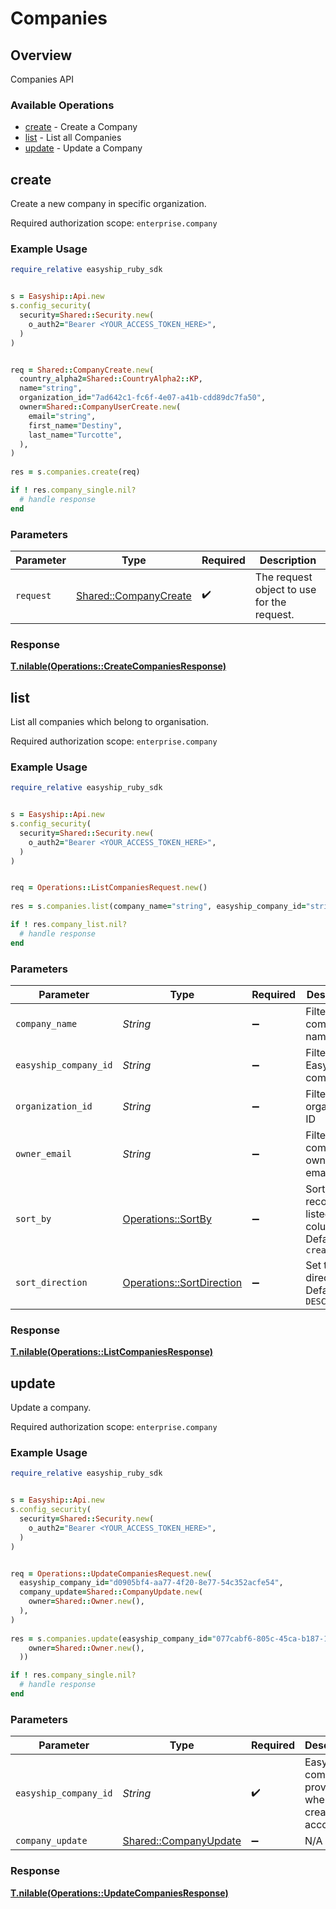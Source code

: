 # Companies


## Overview

Companies API

### Available Operations

* [create](#create) - Create a Company
* [list](#list) - List all Companies
* [update](#update) - Update a Company

## create

Create a new company in specific organization.

Required authorization scope: `enterprise.company`


### Example Usage

```ruby
require_relative easyship_ruby_sdk


s = Easyship::Api.new
s.config_security(
  security=Shared::Security.new(
    o_auth2="Bearer <YOUR_ACCESS_TOKEN_HERE>",
  )
)


req = Shared::CompanyCreate.new(
  country_alpha2=Shared::CountryAlpha2::KP,
  name="string",
  organization_id="7ad642c1-fc6f-4e07-a41b-cdd89dc7fa50",
  owner=Shared::CompanyUserCreate.new(
    email="string",
    first_name="Destiny",
    last_name="Turcotte",
  ),
)
    
res = s.companies.create(req)

if ! res.company_single.nil?
  # handle response
end

```

### Parameters

| Parameter                                                     | Type                                                          | Required                                                      | Description                                                   |
| ------------------------------------------------------------- | ------------------------------------------------------------- | ------------------------------------------------------------- | ------------------------------------------------------------- |
| `request`                                                     | [Shared::CompanyCreate](../../models/shared/companycreate.md) | :heavy_check_mark:                                            | The request object to use for the request.                    |


### Response

**[T.nilable(Operations::CreateCompaniesResponse)](../../models/operations/createcompaniesresponse.md)**


## list

List all companies which belong to organisation.

Required authorization scope: `enterprise.company`


### Example Usage

```ruby
require_relative easyship_ruby_sdk


s = Easyship::Api.new
s.config_security(
  security=Shared::Security.new(
    o_auth2="Bearer <YOUR_ACCESS_TOKEN_HERE>",
  )
)


req = Operations::ListCompaniesRequest.new()
    
res = s.companies.list(company_name="string", easyship_company_id="string", organization_id="c184a429-302e-4aca-80db-f1718b882a50", owner_email="string", sort_by=Operations::SortBy::CREATED_AT, sort_direction=Operations::SortDirection::ASC)

if ! res.company_list.nil?
  # handle response
end

```

### Parameters

| Parameter                                                             | Type                                                                  | Required                                                              | Description                                                           |
| --------------------------------------------------------------------- | --------------------------------------------------------------------- | --------------------------------------------------------------------- | --------------------------------------------------------------------- |
| `company_name`                                                        | *String*                                                              | :heavy_minus_sign:                                                    | Filter by company name                                                |
| `easyship_company_id`                                                 | *String*                                                              | :heavy_minus_sign:                                                    | Filter by Easyship company ID                                         |
| `organization_id`                                                     | *String*                                                              | :heavy_minus_sign:                                                    | Filter by organization ID                                             |
| `owner_email`                                                         | *String*                                                              | :heavy_minus_sign:                                                    | Filter by company owner's email                                       |
| `sort_by`                                                             | [Operations::SortBy](../../models/operations/sortby.md)               | :heavy_minus_sign:                                                    | Sort records by listed columns. Default: `created_at`                 |
| `sort_direction`                                                      | [Operations::SortDirection](../../models/operations/sortdirection.md) | :heavy_minus_sign:                                                    | Set the sort direction. Default: `DESC`                               |


### Response

**[T.nilable(Operations::ListCompaniesResponse)](../../models/operations/listcompaniesresponse.md)**


## update

Update a company.

Required authorization scope: `enterprise.company`


### Example Usage

```ruby
require_relative easyship_ruby_sdk


s = Easyship::Api.new
s.config_security(
  security=Shared::Security.new(
    o_auth2="Bearer <YOUR_ACCESS_TOKEN_HERE>",
  )
)


req = Operations::UpdateCompaniesRequest.new(
  easyship_company_id="d0905bf4-aa77-4f20-8e77-54c352acfe54",
  company_update=Shared::CompanyUpdate.new(
    owner=Shared::Owner.new(),
  ),
)
    
res = s.companies.update(easyship_company_id="077cabf6-805c-45ca-b187-14355ad7d4e1", company_update=Shared::CompanyUpdate.new(
    owner=Shared::Owner.new(),
  ))

if ! res.company_single.nil?
  # handle response
end

```

### Parameters

| Parameter                                                     | Type                                                          | Required                                                      | Description                                                   |
| ------------------------------------------------------------- | ------------------------------------------------------------- | ------------------------------------------------------------- | ------------------------------------------------------------- |
| `easyship_company_id`                                         | *String*                                                      | :heavy_check_mark:                                            | Easyship company ID provided when creating the account        |
| `company_update`                                              | [Shared::CompanyUpdate](../../models/shared/companyupdate.md) | :heavy_minus_sign:                                            | N/A                                                           |


### Response

**[T.nilable(Operations::UpdateCompaniesResponse)](../../models/operations/updatecompaniesresponse.md)**

